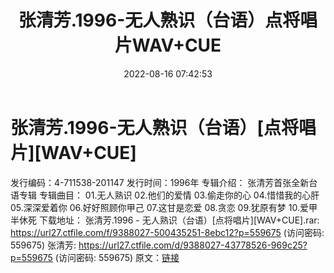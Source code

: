 ﻿---
title: 张清芳.1996-无人熟识（台语）点将唱片WAV+CUE
date: 2022-08-16 07:42:53
categories: WAV车载音乐、镜像
tags: 华语中文
---
# 张清芳.1996-无人熟识（台语）[点将唱片][WAV+CUE]

发行编码：4-711538-201147
发行时间：1996年
专辑介绍：
张清芳首张全新台语专辑
专辑曲目：
01.无人熟识
02.他们的爱情
03.偷走你的心
04.惜惜我的心肝
05.深深爱着你
06.好好照顾你甲己
07.这甘是恋爱
08.贪恋
09.犹原有梦
10.爱甲半休死
下载地址：
张清芳.1996 - 无人熟识（台语）[点将唱片][WAV+CUE].rar: https://url27.ctfile.com/f/9388027-500435251-8ebc12?p=559675
(访问密码: 559675)
张清芳: https://url27.ctfile.com/d/9388027-43778526-969c25?p=559675
(访问密码: 559675)
原文：[链接](https://blog.sina.com.cn/s/blog_1647c7e7601030yw5.html)